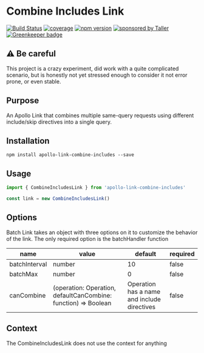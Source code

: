 # Combine Includes Link

[![Build Status](https://travis-ci.org/lucasconstantino/apollo-link-combine-includes.svg?branch=master)](https://travis-ci.org/lucasconstantino/apollo-link-combine-includes)
[![coverage](https://img.shields.io/codecov/c/github/lucasconstantino/graphql-resolvers.svg?style=flat-square)](https://codecov.io/github/lucasconstantino/apollo-link-combine-includes)
[![npm version](https://img.shields.io/npm/v/apollo-link-combine-includes.svg?style=flat-square)](https://www.npmjs.com/package/apollo-link-combine-includes)
[![sponsored by Taller](https://raw.githubusercontent.com/TallerWebSolutions/tallerwebsolutions.github.io/master/sponsored-by-taller.png)](https://taller.net.br/en/) [![Greenkeeper badge](https://badges.greenkeeper.io/lucasconstantino/apollo-link-combine-includes.svg)](https://greenkeeper.io/)

## ⚠️ Be careful

This project is a crazy experiment, did work with a quite complicated scenario, but is honestly not
yet stressed enough to consider it not error prone, or even stable.

## Purpose

An Apollo Link that combines multiple same-query requests using different
include/skip directives into a single query.

## Installation

`npm install apollo-link-combine-includes --save`

## Usage

```js
import { CombineIncludesLink } from 'apollo-link-combine-includes'

const link = new CombineIncludesLink()
```

## Options

Batch Link takes an object with three options on it to customize the behavior of the link. The only required option is the batchHandler function

| name          | value                                                          | default                                     | required |
| ------------- | -------------------------------------------------------------- | ------------------------------------------- | -------- |
| batchInterval | number                                                         | 10                                          | false    |
| batchMax      | number                                                         | 0                                           | false    |
| canCombine    | (operation: Operation, defaultCanCombine: function) => Boolean | Operation has a name and include directives | false    |

## Context

The CombineIncludesLink does not use the context for anything
